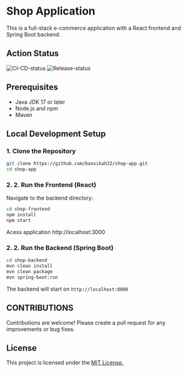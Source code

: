 # Shop Application

This is a full-stack e-commerce application with a React frontend and Spring Boot backend.

## Action Status
![CI-CD-status](https://github.com/bansikah22/shop-app/actions/workflows/ci-cd.yml/badge.svg?event=push)
![Release-status](https://github.com/bansikah22/shop-app/actions/workflows/release.yml/badge.svg?event=release)

## Prerequisites

- Java JDK 17 or later
- Node.js and npm
- Maven

## Local Development Setup

### 1. Clone the Repository

```bash
git clone https://github.com/bansikah22/shop-app.git
cd shop-app
```

### 2. 2. Run the Frontend (React)
Navigate to the backend directory:
```bash
cd shop-frontend
npm install
npm start
```
Acess application  http://localhost:3000

### 2. 2. Run the Backend (Spring Boot)
```bash
cd shop-backend
mvn clean install
mvn clean package
mvn spring-boot:run
```
The backend will start on `http://localhost:8080`

## CONTRIBUTIONS
Contributions are welcome! Please create a pull request for any improvements or bug fixes.

License
---
This project is licensed under the [MIT License.](./LICENSE)


